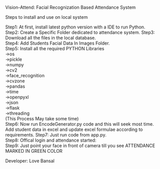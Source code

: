 Vision-Attend:
Facial Recognization Based Attendance System

Steps to install and use on local system

Step1: At first, install latest python version with a IDE to run Python.        
Step2: Create a Specific Folder dedicated to attendance system.
Step3: Download all the files in the local database.       
Step4: Add Students Facial Data In Images Folder.             
Step5: Install all the required PYTHON Libraries         
                ->os     
                ->pickle       
                ->numpy     
                ->cv2     
                ->face_recognition       
                ->cvzone   
                ->pandas     
                ->time     
                ->openpyxl    
                ->json    
                ->flask  
                ->threading      
                (This Process May take some time)     
Step6: Now run EncodeGenerator.py code and this will seek most time.  
                Add student data in excel and update excel formulae according to requirements.
Step7: Just run code from app.py.       
Step8: Offical login and attendance started:         
Step9: Just point your face in front of camera till you see ATTENDANCE MARKED IN GREEN COLOR       

Developer: Love Bansal
        
